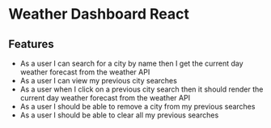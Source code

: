 # Weather Dashboard React

## Features

- As a user I can search for a city by name then I get the current day weather forecast from the weather API
- As a user I can view my previous city searches
- As a user when I click on a previous city search then it should render the current day weather forecast from the weather API
- As a user I should be able to remove a city from my previous searches
- As a user I should be able to clear all my previous searches

